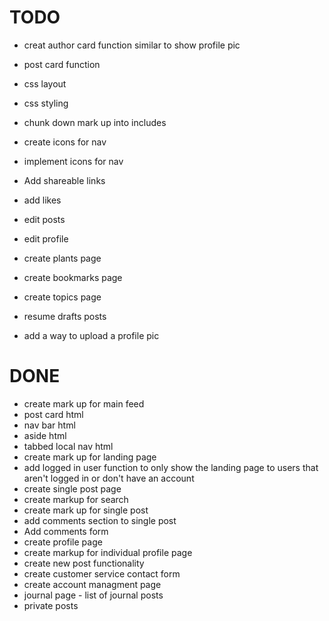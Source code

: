 # TODO
* creat author card function similar to show profile pic
* post card function

* css layout
* css styling
* chunk down mark up into includes
* create icons for nav
* implement icons for nav
* Add shareable links 
* add likes

* edit posts
* edit profile
* create plants page
* create bookmarks page
* create topics page

* resume drafts posts
* add a way to upload a profile pic

# DONE
* create mark up for main feed
* post card html
* nav bar html
* aside html
* tabbed local nav html
* create mark up for landing page
* add logged in user function to only show the landing page to users that aren't logged in or don't have an account
* create single post page
* create markup for search
* create mark up for single post
* add comments section to single post
* Add comments form
* create profile page
* create markup for individual profile page
* create new post functionality
* create customer service contact form
* create account managment page
* journal page - list of journal posts
* private posts